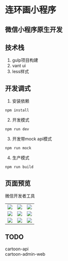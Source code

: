 # 连环画小程序
## 微信小程序原生开发
## 技术栈
1. gulp项目构建
2. vant ui
3. less样式

## 开发调式
1. 安装依赖
```
npm install
```
2. 开发模式
```
npm run dev
```
3. 开发带mock api模式
```
npm run mock
```
4. 生产模式
```
npm run build
```
## 页面预览
微信开发者工具  
<table>
<tr>
    <td><center><img src="https://cdn.jsdelivr.net/gh/wes-lin/cartoon-mini-program/doc/1.png"></center></td>
    <td><center><img src="https://cdn.jsdelivr.net/gh/wes-lin/cartoon-mini-program/doc/2.png"></center></td>
    <td><center><img src="https://cdn.jsdelivr.net/gh/wes-lin/cartoon-mini-program/doc/3.png"></center></td>
</tr>
<tr>
    <td><center><img src="https://cdn.jsdelivr.net/gh/wes-lin/cartoon-mini-program/doc/4.png"></center></td>
    <td><center><img src="https://cdn.jsdelivr.net/gh/wes-lin/cartoon-mini-program/doc/5.png"></center></td>
    <td><center><img src="https://cdn.jsdelivr.net/gh/wes-lin/cartoon-mini-program/doc/6.png"></center></td>
</tr>
<tr>
    <td><center><img src="https://cdn.jsdelivr.net/gh/wes-lin/cartoon-mini-program/doc/7.png"></center></td>
    <td><center><img src="https://cdn.jsdelivr.net/gh/wes-lin/cartoon-mini-program/doc/8.png"></center></td>
    <td><center><img src="https://cdn.jsdelivr.net/gh/wes-lin/cartoon-mini-program/doc/9.png"></center></td>
</tr>
</table>

## TODO
cartoon-api  
cartoon-admin-web
